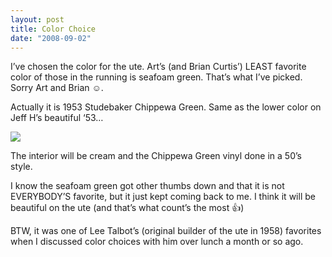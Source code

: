 ```yaml
---
layout: post
title: Color Choice
date: "2008-09-02"
---
```


I’ve chosen the color for the ute. Art’s (and Brian Curtis’) LEAST favorite color of those in the running is seafoam green. That’s what I’ve picked. Sorry Art and Brian ☺️.

Actually it is 1953 Studebaker Chippewa Green. Same as the lower color on Jeff H’s beautiful ‘53…

![](/images/pop/studeute/Omaha/21c4.jpg)

The interior will be cream and the Chippewa Green vinyl done in a 50’s style.

I know the seafoam green got other thumbs down and that it is not EVERYBODY’S favorite, but it just kept coming back to me. I think it will be beautiful on the ute (and that’s what count’s the most 👍)

BTW, it was one of Lee Talbot’s (original builder of the ute in 1958) favorites when I discussed color choices with him over lunch a month or so ago.
